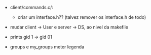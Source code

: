 - client/commands.c/:
    - criar um interface.h?? (talvez remover os interface.h de todo)

- mudar client -> User e server -> DS, ao nivel da makefile

- prints gid 1 -> gid 01

- groups e my_groups meter legenda